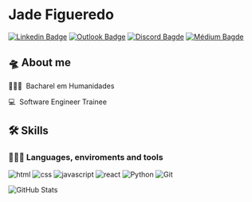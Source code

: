 # Jade Figueredo


[![Linkedin Badge](https://img.shields.io/badge/LinkedIn-0A66C2.svg?style=for-the-badge&logo=LinkedIn&logoColor=white)](https://www.linkedin.com/in/jadefigueredo/)
[![Outlook Badge](https://img.shields.io/badge/Microsoft%20Outlook-0078D4.svg?style=for-the-badge&logo=Microsoft-Outlook&logoColor=white)](mailto:jadefigueredo@outlook.com)
[![Discord Bagde](https://img.shields.io/badge/Discord-5865F2.svg?style=for-the-badge&logo=Discord&logoColor=white)](https://www.discord.com/in/jadefigueredo/)
[![Médium Bagde](https://img.shields.io/badge/Medium-000000.svg?style=for-the-badge&logo=Medium&logoColor=white)](https://medium.com/@jadespedro)

<!--![Jade Figueredo's github stats](https://github-readme-stats.vercel.app/api?username=jadefigueredo&show_icons=true&theme=tokyonight)-->

## 🛸 About me

👩🏽‍🎓 &nbsp;Bacharel em Humanidades 

💻 &nbsp;Software Engineer Trainee      

## 🛠️ Skills

### 👩🏽‍💻 Languages, enviroments and tools

![html](https://img.shields.io/badge/HTML5-E34F26?style=for-the-badge&logo=html5&logoColor=white)
![css](https://img.shields.io/badge/CSS3-1572B6?style=for-the-badge&logo=css3&logoColor=white)
![javascript](https://img.shields.io/badge/JavaScript-F7DF1E?style=for-the-badge&logo=javascript&logoColor=black)
![react](https://img.shields.io/badge/React-20232A?style=for-the-badge&logo=react&logoColor=61DAFB)
![Python](https://img.shields.io/badge/Python-3776AB.svg?style=for-the-badge&logo=Python&logoColor=white)
![Git](https://img.shields.io/badge/Git-F05032.svg?style=for-the-badge&logo=Git&logoColor=white)


![GitHub Stats](https://github-readme-stats.vercel.app/api?username=jadefigueredo&theme=transparent&bg_color=E5FFCC&border_color=00FF7F&show_icons=true&icon_color=00FF7F&title_color=006400&text_color=404040)

